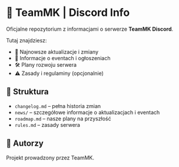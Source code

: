 # 🧠 TeamMK | Discord Info

Oficjalne repozytorium z informacjami o serwerze **TeamMK Discord**.

Tutaj znajdziesz:
- 📢 Najnowsze aktualizacje i zmiany
- 📰 Informacje o eventach i ogłoszeniach
- 🛠 Plany rozwoju serwera
- ⚠ Zasady i regulaminy (opcjonalnie)

## 📁 Struktura

- `changelog.md` – pełna historia zmian
- `news/` – szczegółowe informacje o aktualizacjach i eventach
- `roadmap.md` – nasze plany na przyszłość
- `rules.md` – zasady serwera

## 🤝 Autorzy

Projekt prowadzony przez TeamMK.
